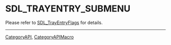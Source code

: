 # SDL_TRAYENTRY_SUBMENU

Please refer to [SDL_TrayEntryFlags](SDL_TrayEntryFlags) for details.

----
[CategoryAPI](CategoryAPI), [CategoryAPIMacro](CategoryAPIMacro)

